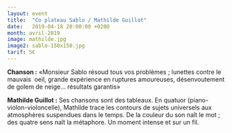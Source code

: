```yaml
---
layout: event
title:  "Co plateau Sablo / Mathilde Guillot"
date:   2019-04-18 20:00:00 +0200
month: avril-2019
image: mathilde.jpg
image2: sablo-150x150.jpg
tarif: 5€
---
```


**Chanson :** «Monsieur Sablo résoud tous vos problèmes ; lunettes contre le mauvais  oeil, grande expérience en ruptures amoureuses, désenvoutement de golem de neige... résultats garantis»

**Mathilde Guillot :** Ses chansons sont des tableaux. En quatuor (piano-violon-violoncelle), Mathilde trace les contours de sujets universels aux atmosphères suspendues dans le temps. De la couleur du son naît le mot ; des quatre sens naît la métaphore. Un moment intense et sur un fil.
